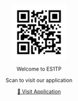 
<div align="center">
  <img src="./qr-code.png" alt="Scan to visit our app" width="150" />
  <p>Welcome to ES1TP</p>
  <p>Scan to visit our application</p>
  <p>
    <a href="https://es1tp.github.io/comms-parent/">🔗 Visit Application</a>
  </p>
</div>

